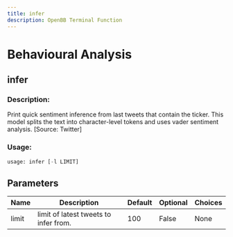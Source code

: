 ```yaml
---
title: infer
description: OpenBB Terminal Function
---
```


# Behavioural Analysis

## infer

### Description: 

Print quick sentiment inference from last tweets that contain the ticker. This model splits the text into character-level tokens and uses vader sentiment analysis. [Source: Twitter]

### Usage: 
```python
usage: infer [-l LIMIT]
```

## Parameters

| Name | Description | Default | Optional | Choices |
| ---- | ----------- | ------- | -------- | ------- |
| limit | limit of latest tweets to infer from. | 100 | False | None |


